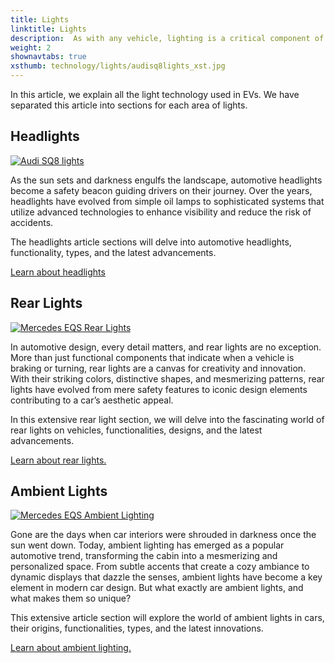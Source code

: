 ```yaml
---
title: Lights
linktitle: Lights
description:  As with any vehicle, lighting is a critical component of EVs, and many manufacturers have equipped their EVs with advanced lighting technology.
weight: 2
shownavtabs: true
xsthumb: technology/lights/audisq8lights_xst.jpg
---
```

<!-- markdownlint-disable MD033 -->

In this article, we explain all the light technology used in EVs. We have separated this article into sections for each area of lights.


## Headlights

<figur>
    <a href="headlights">
    <img src="https://media.evkx.net/multimedia/technology/lights/audisq8lights_st.jpg" alt="Audi SQ8 lights" title="Audi SQ8 lights" class="img-fluid">
    </a>
</figur>

As the sun sets and darkness engulfs the landscape, automotive headlights become a safety beacon guiding drivers on their journey. Over the years, headlights have evolved from simple oil lamps to sophisticated systems that utilize advanced technologies to enhance visibility and reduce the risk of accidents.

The headlights article sections will delve into automotive headlights, functionality, types, and the latest advancements.

[Learn about headlights](headlights)

## Rear Lights

<figur>
    <a href="rearlights">
    <img src="https://media.evkx.net/multimedia/technology/lights/rearlights/eqsrearlights_st.jpg" alt="Mercedes EQS Rear Lights" title="Mercedes EQS Rear Lights" class="img-fluid">
    </a>
</figur>

In automotive design, every detail matters, and rear lights are no exception. More than just functional components that indicate when a vehicle is braking or turning, rear lights are a canvas for creativity and innovation. With their striking colors, distinctive shapes, and mesmerizing patterns, rear lights have evolved from mere safety features to iconic design elements contributing to a car’s aesthetic appeal. 

In this extensive rear light section, we will delve into the fascinating world of rear lights on vehicles, functionalities, designs, and the latest advancements.

[Learn about rear lights.](rearlights)

## Ambient Lights

<figur>
    <a href="ambientlighting">
    <img src="https://media.evkx.net/multimedia/technology/lights/ambientlighting/mercedeseqsambientlighting_1_st.jpg" alt="Mercedes EQS Ambient Lighting" title="Mercedes EQS Ambient Lighting" class="img-fluid">
    </a>
</figur>

Gone are the days when car interiors were shrouded in darkness once the sun went down. Today, ambient lighting has emerged as a popular automotive trend, transforming the cabin into a mesmerizing and personalized space. From subtle accents that create a cozy ambiance to dynamic displays that dazzle the senses, ambient lights have become a key element in modern car design. But what exactly are ambient lights, and what makes them so unique?

 This extensive article section will explore the world of ambient lights in cars, their origins, functionalities, types, and the latest innovations. 

[Learn about ambient lighting.](ambientlighting)
